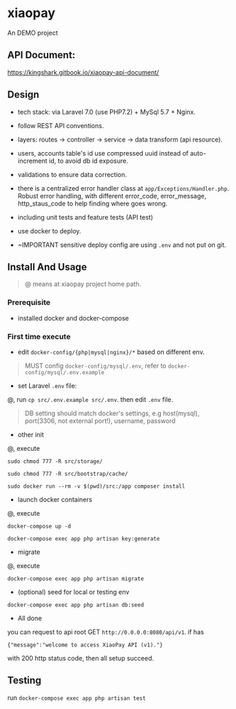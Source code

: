 # xiaopay
An DEMO project

## API Document:

https://kingshark.gitbook.io/xiaopay-api-document/


## Design

- tech stack: via Laravel 7.0 (use PHP7.2) + MySql 5.7 + Nginx.

- follow REST API conventions.

- layers: routes -> controller -> service -> data transform (api resource).

- users, accounts table's id use compressed uuid instead of auto-increment id, to avoid db id exposure.

- validations to ensure data correction.

- there is a centralized error handler class at `app/Exceptions/Handler.php`. Robust error handling, with different error_code, error_message, http_staus_code to help finding where goes wrong.

- including unit tests and feature tests (API test) 

- use docker to deploy.

- ~IMPORTANT sensitive deploy config are using `.env` and not put on git.


## Install And Usage

> @<xiaopay home> means at xiaopay project home path.

### Prerequisite 

- installed docker and docker-compose

### First time execute

- edit `docker-config/{php|mysql|nginx}/*` based on different env.

> MUST config `docker-config/mysql/.env`, refer to `docker-config/mysql/.env.example`

- set Laravel `.env` file:

@<xiaopay home>, run `cp src/.env.example src/.env`. then edit `.env` file.

> DB setting should match docker's settings, e.g host(mysql), port(3306, not external port!), username, password

- other init 

@<xiaopay home>, execute

`sudo chmod 777 -R src/storage/`

`sudo chmod 777 -R src/bootstrap/cache/`

`sudo docker run --rm -v $(pwd)/src:/app composer install`

- launch docker containers

@<xiaopay home>, execute

`docker-compose up -d`

`docker-compose exec app php artisan key:generate`

- migrate

@<xiaopay home>, execute

`docker-compose exec app php artisan migrate`

- (optional) seed for local or testing env

`docker-compose exec app php artisan db:seed`

- All done

you can request to api root GET `http://0.0.0.0:8080/api/v1`. if has

```
{"message":"welcome to access XiaoPay API (v1)."}
```

 with 200 http status code, then all setup succeed.


## Testing

run `docker-compose exec app php artisan test`